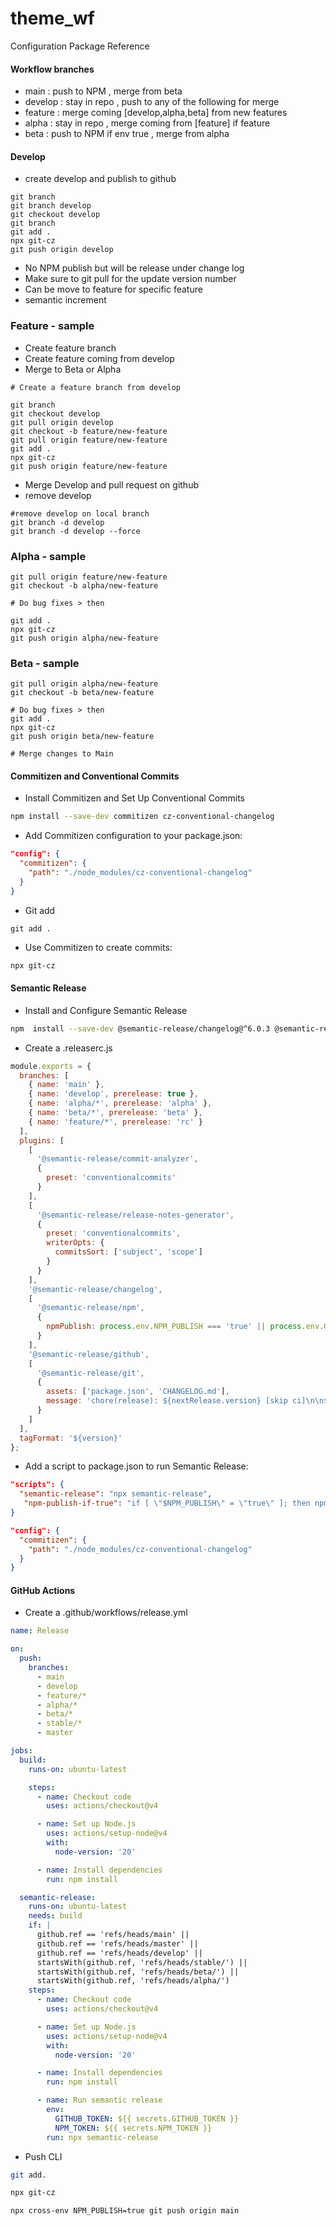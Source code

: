 # theme_wf
Configuration Package Reference

#### Workflow branches
- main : push to NPM , merge from beta
- develop : stay in repo , push to any of the following for merge
- feature : merge coming [develop,alpha,beta] from new features
- alpha : stay in repo , merge coming from [feature] if feature
- beta : push to NPM if env true , merge from alpha

#### Develop
- create develop and publish to github
```git
git branch
git branch develop
git checkout develop
git branch
git add . 
npx git-cz
git push origin develop
```
- No NPM publish but will be release under change log
- Make sure to git pull for the update version number
- Can be move to feature for specific feature
- semantic increment 

### Feature - sample
- Create feature branch
- Create feature coming from develop
- Merge to Beta or Alpha

```git
# Create a feature branch from develop

git branch
git checkout develop
git pull origin develop
git checkout -b feature/new-feature
git pull origin feature/new-feature
git add .
npx git-cz
git push origin feature/new-feature
```

- Merge Develop and pull request on github
- remove develop

```git
#remove develop on local branch
git branch -d develop
git branch -d develop --force
```

### Alpha - sample

```git 
git pull origin feature/new-feature
git checkout -b alpha/new-feature

# Do bug fixes > then 

git add .
npx git-cz
git push origin alpha/new-feature

```

### Beta - sample

```git
git pull origin alpha/new-feature
git checkout -b beta/new-feature

# Do bug fixes > then
git add .
npx git-cz
git push origin beta/new-feature

# Merge changes to Main

```


#### Commitizen and Conventional Commits
- Install Commitizen and Set Up Conventional Commits


```bash
npm install --save-dev commitizen cz-conventional-changelog
```

- Add Commitizen configuration to your package.json:

```json
"config": {
  "commitizen": {
    "path": "./node_modules/cz-conventional-changelog"
  }
}
```

- Git add

```git
git add .
```

- Use Commitizen to create commits:

```bash
npx git-cz
```

#### Semantic Release

-  Install and Configure Semantic Release

```bash
npm  install --save-dev @semantic-release/changelog@^6.0.3 @semantic-release/commit-analyzer@^13.0.0 @semantic-release/exec@^6.0.3 @semantic-release/git@^10.0.1 @semantic-release/github@^10.1.3 @semantic-release/npm@^12.0.1 @semantic-release/release-notes-generator@^14.0.1 commitizen@^4.3.0 conventional-changelog-conventionalcommits@^8.0.0 cross-env@^7.0.3 cz-conventional-changelog@^3.3.0 semantic-release@^24.0.0 
```

- Create a .releaserc.js

```js
module.exports = {
  branches: [
    { name: 'main' },
    { name: 'develop', prerelease: true },
    { name: 'alpha/*', prerelease: 'alpha' },
    { name: 'beta/*', prerelease: 'beta' },
    { name: 'feature/*', prerelease: 'rc' }
  ],
  plugins: [
    [
      '@semantic-release/commit-analyzer',
      {
        preset: 'conventionalcommits'
      }
    ],
    [
      '@semantic-release/release-notes-generator',
      {
        preset: 'conventionalcommits',
        writerOpts: {
          commitsSort: ['subject', 'scope']
        }
      }
    ],
    '@semantic-release/changelog',
    [
      '@semantic-release/npm',
      {
        npmPublish: process.env.NPM_PUBLISH === 'true' || process.env.GITHUB_REF === 'refs/heads/main'
      }
    ],
    '@semantic-release/github',
    [
      '@semantic-release/git',
      {
        assets: ['package.json', 'CHANGELOG.md'],
        message: 'chore(release): ${nextRelease.version} [skip ci]\n\n${nextRelease.notes}'
      }
    ]
  ],
  tagFormat: '${version}'
};

```

- Add a script to package.json to run Semantic Release:

```json
"scripts": {
  "semantic-release": "npx semantic-release",
   "npm-publish-if-true": "if [ \"$NPM_PUBLISH\" = \"true\" ]; then npm publish; else echo \"NPM_PUBLISH is not true, skipping publish\"; fi"
}
```

```json
"config": {
  "commitizen": {
    "path": "./node_modules/cz-conventional-changelog"
  }
}
```

#### GitHub Actions

- Create a .github/workflows/release.yml 

```yaml
name: Release

on:
  push:
    branches:
      - main
      - develop
      - feature/*
      - alpha/*
      - beta/*
      - stable/*
      - master

jobs:
  build:
    runs-on: ubuntu-latest

    steps:
      - name: Checkout code
        uses: actions/checkout@v4

      - name: Set up Node.js
        uses: actions/setup-node@v4
        with:
          node-version: '20'

      - name: Install dependencies
        run: npm install

  semantic-release:
    runs-on: ubuntu-latest
    needs: build
    if: |
      github.ref == 'refs/heads/main' || 
      github.ref == 'refs/heads/master' || 
      github.ref == 'refs/heads/develop' || 
      startsWith(github.ref, 'refs/heads/stable/') || 
      startsWith(github.ref, 'refs/heads/beta/') || 
      startsWith(github.ref, 'refs/heads/alpha/')
    steps:
      - name: Checkout code
        uses: actions/checkout@v4

      - name: Set up Node.js
        uses: actions/setup-node@v4
        with:
          node-version: '20'

      - name: Install dependencies
        run: npm install

      - name: Run semantic release
        env:
          GITHUB_TOKEN: ${{ secrets.GITHUB_TOKEN }}
          NPM_TOKEN: ${{ secrets.NPM_TOKEN }}
        run: npx semantic-release

```


- Push CLI

```bash
git add.

npx git-cz

npx cross-env NPM_PUBLISH=true git push origin main

```
